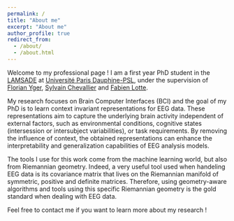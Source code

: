 ```yaml
---
permalink: /
title: "About me"
excerpt: "About me"
author_profile: true
redirect_from:
  - /about/
  - /about.html
---
```


Welcome to my professional page ! I am a first year PhD student in the [LAMSADE](https://www.lamsade.Dauphine.fr) at [Université Paris Dauphine-PSL](https://Dauphine.psl.eu), under the supervision of [Florian Yger](https://www.lamsade.Dauphine.fr/fr/personnes/detail-cv/profile/florian-yger.html), [Sylvain Chevallier](https://sylvchev.github.io) and [Fabien Lotte](https://sites.google.com/site/fabienlotte/Home).

My research focuses on Brain Computer Interfaces (BCI) and the goal of my PhD is to learn context invariant representations for EEG data. These representations aim to capture the underlying brain activity independent of external factors, such as environmental conditions, cognitive states (intersession or intersubject variabilities), or task requirements. By removing the influence of context, the obtained representations can enhance the interpretability and generalization capabilities of EEG analysis models.

The tools I use for this work come from the machine learning world, but also from Riemannian geometry. Indeed, a very useful tool used when handeling EEG data is its covariance matrix that lives on the Riemannian manifold of symmetric, positive and definite matrices. Therefore, using geometry-aware algorithms and tools using this specific Riemannian geometry is the gold standard when dealing with EEG data.

Feel free to contact me if you want to learn more about my research ! 

